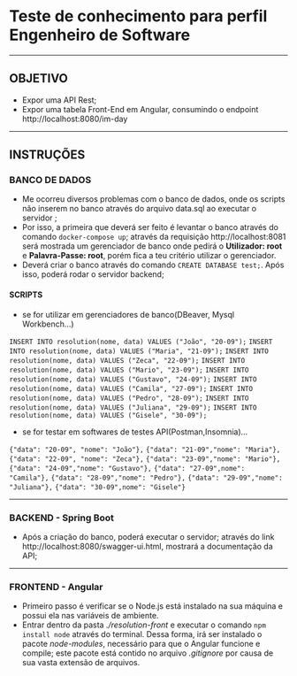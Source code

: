# Teste de conhecimento para perfil Engenheiro de Software
----------
## OBJETIVO
- Expor uma API Rest;
- Expor uma tabela Front-End em Angular, consumindo o endpoint http://localhost:8080/im-day
----------

## INSTRUÇÕES

### BANCO DE DADOS
- Me ocorreu diversos problemas com o banco de dados, onde os scripts não inserem no banco através do arquivo data.sql ao executar o servidor ;
- Por isso, a primeira que deverá ser feito é levantar o banco através do comando `docker-compose up`; através da requisição http://localhost:8081 será mostrada um gerenciador de banco onde pedirá o **Utilizador: root** e **Palavra-Passe: root**, porém fica a teu critério utilizar o gerenciador.
- Deverá criar o banco através do comando `CREATE DATABASE test;`. Após isso, poderá rodar o servidor backend;

#### SCRIPTS
- se for utilizar em gerenciadores de banco(DBeaver, Mysql Workbench...)

`INSERT INTO resolution(nome, data) VALUES ("João", "20-09");`
`INSERT INTO resolution(nome, data) VALUES ("Maria", "21-09");`
`INSERT INTO resolution(nome, data) VALUES ("Zeca", "22-09");`
`INSERT INTO resolution(nome, data) VALUES ("Mario", "23-09");`
`INSERT INTO resolution(nome, data) VALUES ("Gustavo", "24-09");`
`INSERT INTO resolution(nome, data) VALUES ("Camila", "27-09");`
`INSERT INTO resolution(nome, data) VALUES ("Pedro", "28-09");`
`INSERT INTO resolution(nome, data) VALUES ("Juliana", "29-09");`
`INSERT INTO resolution(nome, data) VALUES ("Gisele", "30-09");`

- se for testar em softwares de testes API(Postman,Insomnia)...

`{"data": "20-09", "nome": "João"},`
`{"data": "21-09","nome": "Maria"},`
`{"data": "22-09", "nome": "Zeca"},`
`{"data": "23-09","nome": "Mario"},`
`{"data": "24-09","nome": "Gustavo"},`
`{"data": "27-09",nome": "Camila"},`
`{"data": "28-09","nome": "Pedro"},`
`{"data": "29-09","nome": "Juliana"},`
`{"data": "30-09",nome": "Gisele"}`

----------
### BACKEND - Spring Boot
- Após a criação do banco, poderá executar o servidor; através do link http://localhost:8080/swagger-ui.html, mostrará a documentação da API;

----------
### FRONTEND - Angular
- Primeiro passo é verificar se o Node.js está instalado na sua máquina e possui ela nas variáveis de ambiente.
- Entrar dentro da pasta *./resolution-front* e executar o comando `npm install node` através do terminal. Dessa forma, irá ser instalado o pacote *node-modules*, necessário para que o Angular funcione e compile; este pacote está contido no arquivo *.gitignore* por causa de sua vasta extensão de arquivos.